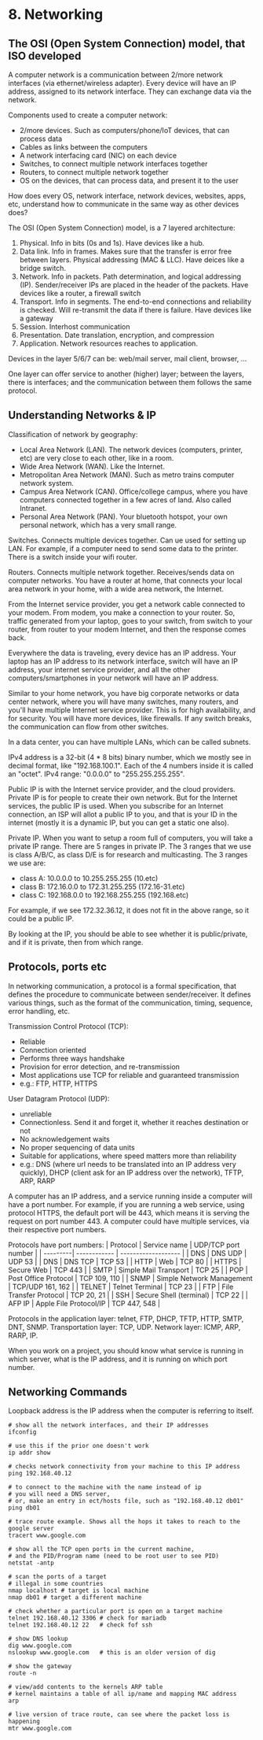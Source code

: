 # 8. Networking
## The OSI (Open System Connection) model, that ISO developed
A computer network is a communication between 2/more network interfaces (via ethernet/wireless adapter). Every device will have an IP address, assigned to its network interface. They can exchange data via the network. 

Components used to create a computer network:
- 2/more devices. Such as computers/phone/IoT devices, that can process data
- Cables as links between the computers
- A network interfacing card (NIC) on each device
- Switches, to connect multiple network interfaces together
- Routers, to connect multiple network together
- OS on the devices, that can process data, and present it to the user

How does every OS, network interface, network devices, websites, apps, etc, understand how to communicate in the same way as other devices does?

The OSI (Open System Connection) model, is a 7 layered architecture:
1. Physical. Info in bits (0s and 1s). Have devices like a hub. 
2. Data link. Info in frames. Makes sure that the transfer is error free between layers. Physical addressing (MAC & LLC). Have deices like a bridge switch. 
3. Network. Info in packets. Path determination, and logical addressing (IP). Sender/receiver IPs are placed in the header of the packets. Have devices like a router, a firewall switch
4. Transport. Info in segments. The end-to-end connections and reliability is checked. Will re-transmit the data if there is failure. Have devices like a gateway
5. Session. Interhost communication
6. Presentation. Date translation, encryption, and compression
7. Application. Network resources reaches to application.

Devices in the layer 5/6/7 can be: web/mail server, mail client, browser, ...

One layer can offer service to another (higher) layer; between the layers, there is interfaces; and the communication between them follows the same protocol. 

## Understanding Networks & IP
Classification of network by geography:
- Local Area Network (LAN). The network devices (computers, printer, etc) are very close to each other, like in a room. 
- Wide Area Network (WAN). Like the Internet. 
- Metropolitan Area Network (MAN). Such as metro trains computer network system. 
- Campus Area Network (CAN). Office/college campus, where you have computers connected together in a few acres of land. Also called Intranet. 
- Personal Area Network (PAN). Your bluetooth hotspot, your own personal network, which has a very small range. 

Switches. Connects multiple devices together. Can ue used for setting up LAN. For example, if a computer need to send some data to the printer. There is a switch inside your wifi router. 

Routers. Connects multiple network together. Receives/sends data on computer networks. You have a router at home, that connects your local area network in your home, with a wide area network, the Internet. 

From the Internet service provider, you get a network cable connected to your modem. From modem, you make a connection to your router. So, traffic generated from your laptop, goes to your switch, from switch to your router, from router to your modem Internet, and then the response comes back.  

Everywhere the data is traveling, every device has an IP address. Your laptop has an IP address to its network interface, switch will have an IP address, your internet service provider, and all the other computers/smartphones in your network will have an IP address. 

Similar to your home network, you have big corporate networks or data center network, where you will have many switches, many routers, and you'll have multiple Internet service provider. This is for high availability, and for security. You will have more devices, like firewalls. If any switch breaks, the communication can flow from other switches. 

In a data center, you can have multiple LANs, which can be called subnets. 

IPv4 address is a 32-bit (4 * 8 bits) binary number, which we mostly see in decimal format, like "192.168.100.1". Each of the 4 numbers inside it is called an "octet". IPv4 range: "0.0.0.0" to "255.255.255.255". 

Public IP is with the Internet service provider, and the cloud providers. Private IP is for people to create their own network. But for the Internet services, the public IP is used. When you subscribe for an Internet connection, an ISP will allot a public IP to you, and that is your ID in the internet (mostly it is a dynamic IP, but you can get a static one also). 

Private IP. When you want to setup a room full of computers, you will take a private IP range. There are 5 ranges in private IP. The 3 ranges that we use is class A/B/C, as class D/E is for research and multicasting. The 3 ranges we use are:
- class A: 10.0.0.0 to 10.255.255.255 (10.etc)
- class B: 172.16.0.0 to 172.31.255.255 (172.16-31.etc)
- class C: 192.168.0.0 to 192.168.255.255 (192.168.etc)

For example, if we see 172.32.36.12, it does not fit in the above range, so it could be a public IP. 

By looking at the IP, you should be able to see whether it is public/private, and if it is private, then from which range. 

## Protocols, ports etc
In networking communication, a protocol is a formal specification, that defines the procedure to communicate between sender/receiver. It defines various things, such as the format of the communication, timing, sequence, error handling, etc. 

Transmission Control Protocol (TCP):
- Reliable
- Connection oriented
- Performs three ways handshake
- Provision for error detection, and re-transmission
- Most applications use TCP for reliable and guaranteed transmission
- e.g.: FTP, HTTP, HTTPS

User Datagram Protocol (UDP): 
- unreliable
- Connectionless. Send it and forget it, whether it reaches destination or not
- No acknowledgement waits
- No proper sequencing of data units
- Suitable for applications, where speed matters more than reliability
- e.g.: DNS (where url needs to be translated into an IP address very quickly), DHCP (client ask for an IP address over the network), TFTP, ARP, RARP

A computer has an IP address, and a service running inside a computer will have a port number. For example, if you are running a web service, using protocol HTTPS, the default port will be 443, which means it is serving the request on port number 443. A computer could have multiple services, via their respective port numbers. 

Protocols have port numbers:
| Protocol | Service name | UDP/TCP port number |
| ---------| ------------ | ------------------- |
| DNS | DNS UDP | UDP 53 |
| DNS | DNS TCP | TCP 53 |
| HTTP | Web | TCP 80 |
| HTTPS | Secure Web | TCP 443 |
| SMTP | Simple Mail Transport | TCP 25 |
| POP | Post Office Protocol | TCP 109, 110 |
| SNMP | Simple Network Management | TCP/UDP 161, 162 |
| TELNET | Telnet Terminal | TCP 23 |
| FTP | File Transfer Protocol | TCP 20, 21 |
| SSH | Secure Shell (terminal) | TCP 22 |
| AFP IP | Apple File Protocol/IP | TCP 447, 548 |

Protocols in the application layer: telnet, FTP, DHCP, TFTP, HTTP, SMTP, DNT, SNMP. Transportation layer: TCP, UDP. Network layer: ICMP, ARP, RARP, IP. 

When you work on a project, you should know what service is running in which server, what is the IP address, and it is running on which port number. 

## Networking Commands
Loopback address is the IP address when the computer is referring to itself. 
```console
# show all the network interfaces, and their IP addresses
ifconfig

# use this if the prior one doesn't work
ip addr show

# checks network connectivity from your machine to this IP address
ping 192.168.40.12

# to connect to the machine with the name instead of ip
# you will need a DNS server,
# or, make an entry in ect/hosts file, such as "192.168.40.12 db01"
ping db01

# trace route example. Shows all the hops it takes to reach to the google server
tracert www.google.com

# show all the TCP open ports in the current machine, 
# and the PID/Program name (need to be root user to see PID)
netstat -antp

# scan the ports of a target
# illegal in some countries
nmap localhost # target is local machine
nmap db01 # target a different machine

# check whether a particular port is open on a target machine
telnet 192.168.40.12 3306 # check for mariadb
telnet 192.168.40.12 22   # check fof ssh

# show DNS lookup
dig www.google.com
nslookup www.google.com   # this is an older version of dig

# show the gateway
route -n

# view/add contents to the kernels ARP table
# kernel maintains a table of all ip/name and mapping MAC address
arp

# live version of trace route, can see where the packet loss is happening
mtr www.google.com

```
